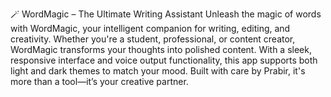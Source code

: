 
🪄 WordMagic – The Ultimate Writing Assistant
Unleash the magic of words with WordMagic, your intelligent companion for writing, editing, and creativity. Whether you're a student, professional, or content creator, WordMagic transforms your thoughts into polished content. With a sleek, responsive interface and voice output functionality, this app supports both light and dark themes to match your mood. Built with care by Prabir, it's more than a tool—it’s your creative partner.
